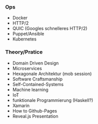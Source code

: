 ### Ops
* Docker
* HTTP/2
* QUIC (Googles schnelleres HTTP/2)
* Puppet/Ansible
* Kubernetes

### Theory/Pratice
* Domain Driven Design
* Microservices
* Hexagonale Architektur (mob session)
* Software Craftsmanship
* Self-Contained-Systems
* Machine learning
* IoT
* funktionale Programmierung (Haskell?)
* Xamarin
* How to Github-Pages
* Reveal.js Presentation

